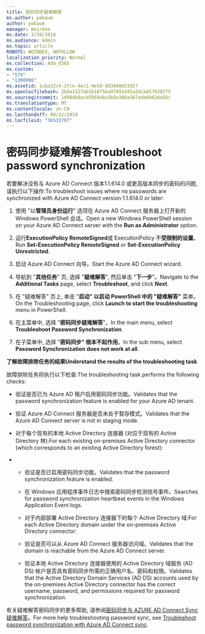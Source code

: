```yaml
---
title: 密码同步疑难解答
ms.author: pebaum
author: pebaum
manager: mnirkhe
ms.date: 3/20/2018
ms.audience: Admin
ms.topic: article
ROBOTS: NOINDEX, NOFOLLOW
localization_priority: Normal
ms.collection: Adm_O365
ms.custom:
- "579"
- "1300006"
ms.assetid: 1cba32c4-37ce-4ec1-9e58-8d3440b53d57
ms.openlocfilehash: 2b0a1527ab1b16f56a97891445a2dcb4570302f5
ms.sourcegitcommit: 1d98db8acb9959aba3b5e308a567ade6b62da56c
ms.translationtype: MT
ms.contentlocale: zh-CN
ms.lasthandoff: 08/22/2019
ms.locfileid: "36533797"
---
```

# <a name="troubleshoot-password-synchronization"></a><span data-ttu-id="32f83-102">密码同步疑难解答</span><span class="sxs-lookup"><span data-stu-id="32f83-102">Troubleshoot password synchronization</span></span>

<span data-ttu-id="32f83-103">若要解决没有与 Azure AD Connect 版本1.1.614.0 或更高版本同步的密码的问题, 请执行以下操作:</span><span class="sxs-lookup"><span data-stu-id="32f83-103">To troubleshoot issues where no passwords are synchronized with Azure AD Connect version 1.1.614.0 or later:</span></span>
  
1. <span data-ttu-id="32f83-104">使用 "以**管理员身份运行**" 选项在 Azure AD Connect 服务器上打开新的 Windows PowerShell 会话。</span><span class="sxs-lookup"><span data-stu-id="32f83-104">Open a new Windows PowerShell session on your Azure AD Connect server with the **Run as Administrator** option.</span></span>

2. <span data-ttu-id="32f83-105">运行**ExecutionPolicy RemoteSigned**或 ExecutionPolicy 不**受限制的设置**。</span><span class="sxs-lookup"><span data-stu-id="32f83-105">Run **Set-ExecutionPolicy RemoteSigned** or **Set-ExecutionPolicy Unrestricted**.</span></span>

3. <span data-ttu-id="32f83-106">启动 Azure AD Connect 向导。</span><span class="sxs-lookup"><span data-stu-id="32f83-106">Start the Azure AD Connect wizard.</span></span>

4. <span data-ttu-id="32f83-107">导航到 "**其他任务**" 页, 选择 "**疑难解答**", 然后单击 "**下一步**"。</span><span class="sxs-lookup"><span data-stu-id="32f83-107">Navigate to the **Additional Tasks** page, select **Troubleshoot**, and click **Next**.</span></span>

5. <span data-ttu-id="32f83-108">在 "疑难解答" 页上, 单击 "**启动" 以启动 PowerShell 中的 "疑难解答"** 菜单。</span><span class="sxs-lookup"><span data-stu-id="32f83-108">On the Troubleshooting page, click **Launch to start the troubleshooting** menu in PowerShell.</span></span>

6. <span data-ttu-id="32f83-109">在主菜单中, 选择 "**密码同步疑难解答**"。</span><span class="sxs-lookup"><span data-stu-id="32f83-109">In the main menu, select **Troubleshoot Password Synchronization**.</span></span>

7. <span data-ttu-id="32f83-110">在子菜单中, 选择 "**密码同步" 根本不起作用**。</span><span class="sxs-lookup"><span data-stu-id="32f83-110">In the sub menu, select **Password Synchronization does not work at all**.</span></span>

<span data-ttu-id="32f83-111">**了解故障排除任务的结果**</span><span class="sxs-lookup"><span data-stu-id="32f83-111">**Understand the results of the troubleshooting task**</span></span>
  
<span data-ttu-id="32f83-112">故障排除任务将执行以下检查:</span><span class="sxs-lookup"><span data-stu-id="32f83-112">The troubleshooting task performs the following checks:</span></span>
  
- <span data-ttu-id="32f83-113">验证是否已为 Azure AD 租户启用密码同步功能。</span><span class="sxs-lookup"><span data-stu-id="32f83-113">Validates that the password synchronization feature is enabled for your Azure AD tenant.</span></span>

- <span data-ttu-id="32f83-114">验证 Azure AD Connect 服务器是否未处于暂存模式。</span><span class="sxs-lookup"><span data-stu-id="32f83-114">Validates that the Azure AD Connect server is not in staging mode.</span></span>

- <span data-ttu-id="32f83-115">对于每个现有的本地 Active Directory 连接器 (对应于现有的 Active Directory 林):</span><span class="sxs-lookup"><span data-stu-id="32f83-115">For each existing on-premises Active Directory connector (which corresponds to an existing Active Directory forest):</span></span>

- 
  - <span data-ttu-id="32f83-116">验证是否已启用密码同步功能。</span><span class="sxs-lookup"><span data-stu-id="32f83-116">Validates that the password synchronization feature is enabled.</span></span>

  - <span data-ttu-id="32f83-117">在 Windows 应用程序事件日志中搜索密码同步检测信号事件。</span><span class="sxs-lookup"><span data-stu-id="32f83-117">Searches for password synchronization heartbeat events in the Windows Application Event logs.</span></span>

  - <span data-ttu-id="32f83-118">对于内部部署 Active Directory 连接器下的每个 Active Directory 域:</span><span class="sxs-lookup"><span data-stu-id="32f83-118">For each Active Directory domain under the on-premises Active Directory connector:</span></span>

  - <span data-ttu-id="32f83-119">验证是否可以从 Azure AD Connect 服务器访问域。</span><span class="sxs-lookup"><span data-stu-id="32f83-119">Validates that the domain is reachable from the Azure AD Connect server.</span></span>

  - <span data-ttu-id="32f83-120">验证本地 Active Directory 连接器使用的 Active Directory 域服务 (AD DS) 帐户是否具有密码同步所需的正确用户名、密码和权限。</span><span class="sxs-lookup"><span data-stu-id="32f83-120">Validates that the Active Directory Domain Services (AD DS) accounts used by the on-premises Active Directory connector has the correct username, password, and permissions required for password synchronization.</span></span>

<span data-ttu-id="32f83-121">有关疑难解答密码同步的更多帮助, 请参阅[密码同步与 AZURE AD Connect Sync 疑难解答](https://docs.microsoft.com/azure/active-directory/connect/active-directory-aadconnectsync-troubleshoot-password-synchronization)。</span><span class="sxs-lookup"><span data-stu-id="32f83-121">For more help troubleshooting password sync, see [Troubleshoot password synchronization with Azure AD Connect sync](https://docs.microsoft.com/azure/active-directory/connect/active-directory-aadconnectsync-troubleshoot-password-synchronization).</span></span>
  